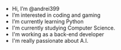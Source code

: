 - Hi, I’m @andrei399
- I’m interested in coding and gaming
- I’m currently learning Python
- I'm currently studying Computer Science.
- I'm working as a back-end developer
- I'm really passionate about A.I.
